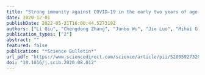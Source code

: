 ```yaml
---
title: "Strong immunity against COVID-19 in the early two years of age links to frequent immunization of routine vaccines"
date: 2020-12-01
publishDate: 2022-05-31T16:00:44.527319Z
authors: ["Li Qiu", "Chengdong Zhang", "Junbo Wu", "Jie Luo", "Mihai G. Netea", "Zhiguo Luo", "Qibin Leng"]
publication_types: ["2"]
abstract: ""
featured: false
publication: "*Science Bulletin*"
url_pdf: "https://www.sciencedirect.com/science/article/pii/S2095927320305338"
doi: "10.1016/j.scib.2020.08.012"
---
```


